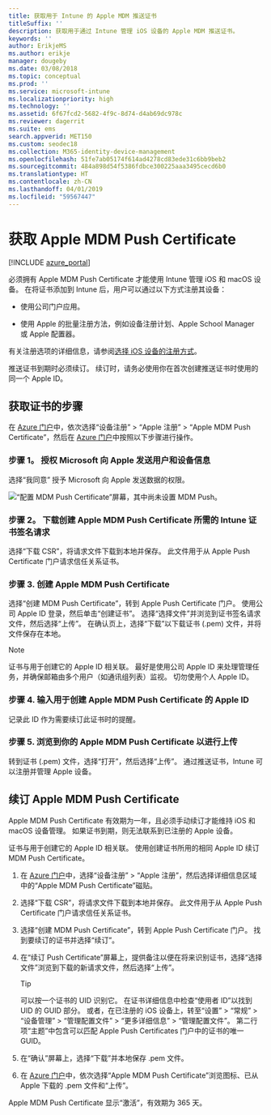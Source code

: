 ```yaml
---
title: 获取用于 Intune 的 Apple MDM 推送证书
titleSuffix: ''
description: 获取用于通过 Intune 管理 iOS 设备的 Apple MDM 推送证书。
keywords: ''
author: ErikjeMS
ms.author: erikje
manager: dougeby
ms.date: 03/08/2018
ms.topic: conceptual
ms.prod: ''
ms.service: microsoft-intune
ms.localizationpriority: high
ms.technology: ''
ms.assetid: 6f67fcd2-5682-4f9c-8d74-d4ab69dc978c
ms.reviewer: dagerrit
ms.suite: ems
search.appverid: MET150
ms.custom: seodec18
ms.collection: M365-identity-device-management
ms.openlocfilehash: 51fe7ab05174f614ad4278cd83ede31c6bb9beb2
ms.sourcegitcommit: 484a898d54f5386fdbce300225aaa3495cecd6b0
ms.translationtype: HT
ms.contentlocale: zh-CN
ms.lasthandoff: 04/01/2019
ms.locfileid: "59567447"
---
```

# <a name="get-an-apple-mdm-push-certificate"></a>获取 Apple MDM Push Certificate

[!INCLUDE [azure_portal](./includes/azure_portal.md)]

必须拥有 Apple MDM Push Certificate 才能使用 Intune 管理 iOS 和 macOS 设备。 在将证书添加到 Intune 后，用户可以通过以下方式注册其设备：

- 使用公司门户应用。

- 使用 Apple 的批量注册方法，例如设备注册计划、Apple School Manager 或 Apple 配置器。

有关注册选项的详细信息，请参阅[选择 iOS 设备的注册方式](enrollment-method-choose-ios.md)。

推送证书到期时必须续订。 续订时，请务必使用你在首次创建推送证书时使用的同一个 Apple ID。


## <a name="steps-to-get-your-certificate"></a>获取证书的步骤
在 [Azure 门户](https://portal.azure.com)中，依次选择“设备注册” > “Apple 注册” > “Apple MDM Push Certificate”，然后在 [Azure 门户](https://portal.azure.com)中按照以下步骤进行操作。

### <a name="step-1-grant-microsoft-permission-to-send-user-and-device-information-to-apple"></a>步骤 1。 授权 Microsoft 向 Apple 发送用户和设备信息
选择“我同意” 授予 Microsoft 向 Apple 发送数据的权限。

![“配置 MDM Push Certificate”屏幕，其中尚未设置 MDM Push。](./media/create-mdm-push-certificate.png)

### <a name="step-2-download-the-intune-certificate-signing-request-required-to-create-an-apple-mdm-push-certificate"></a>步骤 2。 下载创建 Apple MDM Push Certificate 所需的 Intune 证书签名请求
选择“下载 CSR”，将请求文件下载到本地并保存。 此文件用于从 Apple Push Certificate 门户请求信任关系证书。

  ### <a name="step-3-create-an-apple-mdm-push-certificate"></a>步骤 3. 创建 Apple MDM Push Certificate
选择“创建 MDM Push Certificate”，转到 Apple Push Certificate 门户。 使用公司 Apple ID 登录，然后单击“创建证书”。 选择“选择文件”并浏览到证书签名请求文件，然后选择“上传”。 在确认页上，选择“下载”以下载证书 (.pem) 文件，并将文件保存在本地。

> [!NOTE]
> 证书与用于创建它的 Apple ID 相关联。 最好是使用公司 Apple ID 来处理管理任务，并确保邮箱由多个用户（如通讯组列表）监视。 切勿使用个人 Apple ID。

### <a name="step-4-enter-the-apple-id-used-to-create-your-apple-mdm-push-certificate"></a>步骤 4. 输入用于创建 Apple MDM Push Certificate 的 Apple ID
记录此 ID 作为需要续订此证书时的提醒。

### <a name="step-5-browse-to-your-apple-mdm-push-certificate-to-upload"></a>步骤 5. 浏览到你的 Apple MDM Push Certificate 以进行上传
转到证书 (.pem) 文件，选择“打开”，然后选择“上传”。 通过推送证书，Intune 可以注册并管理 Apple 设备。

## <a name="renew-apple-mdm-push-certificate"></a>续订 Apple MDM Push Certificate
Apple MDM Push Certificate 有效期为一年，且必须手动续订才能维持 iOS 和 macOS 设备管理。 如果证书到期，则无法联系到已注册的 Apple 设备。

证书与用于创建它的 Apple ID 相关联。 使用创建证书所用的相同 Apple ID 续订 MDM Push Certificate。

1. 在 [Azure 门户](https://portal.azure.com)中，选择“设备注册” > “Apple 注册”，然后选择详细信息区域中的“Apple MDM Push Certificate”磁贴。
2. 选择“下载 CSR”，将请求文件下载到本地并保存。 此文件用于从 Apple Push Certificate 门户请求信任关系证书。
3. 选择“创建 MDM Push Certificate”，转到 Apple Push Certificate 门户。 找到要续订的证书并选择“续订”。
4. 在“续订 Push Certificate”屏幕上，提供备注以便在将来识别证书，选择“选择文件”浏览到下载的新请求文件，然后选择“上传”。
   > [!TIP]
   > 可以按一个证书的 UID 识别它。 在证书详细信息中检查“使用者 ID”以找到 UID 的 GUID 部分。 或者，在已注册的 iOS 设备上，转至“设置” > “常规” > “设备管理” > “管理配置文件” > “更多详细信息” > “管理配置文件”。 第二行项“主题”中包含可以匹配 Apple Push Certificates 门户中的证书的唯一 GUID。
 
6. 在“确认”屏幕上，选择“下载”并本地保存 .pem 文件。
7. 在 [Azure 门户](https://portal.azure.com)中，依次选择“Apple MDM Push Certificate”浏览图标、已从 Apple 下载的 .pem 文件和“上传”。

Apple MDM Push Certificate 显示“激活”，有效期为 365 天。
